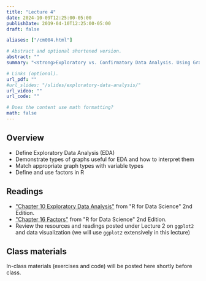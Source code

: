 ```yaml
---
title: "Lecture 4"
date: 2024-10-09T12:25:00-05:00
publishDate: 2019-04-10T12:25:00-05:00
draft: false

aliases: ["/cm004.html"]

# Abstract and optional shortened version.
abstract: ""
summary: "<strong>Exploratory vs. Confirmatory Data Analysis. Using Graphs for Data Analysis. Factors in R.</strong>"

# Links (optional).
url_pdf: ""
#url_slides: "/slides/exploratory-data-analysis/"
url_video: ""
url_code: ""

# Does the content use math formatting?
math: false
---
```




<!-- NOTES FOR ME FALL 2024 PLANNING
NEEDS REVIEW: Add in-class exercise on matching plot with variable type (see Kelsey on this: https://american-stat-412612.netlify.app/material/). 
Review last slides from factors and move here materials currently in lecture 5
-->

## Overview

* Define Exploratory Data Analysis (EDA)  
* Demonstrate types of graphs useful for EDA and how to interpret them
* Match appropriate graph types with variable types
* Define and use factors in R

<!--
## Before class
* Make sure you have accepted and cloned the repo for [Homework 2](https://computing-soc-sci.netlify.app/homework/explore-data/)
-->


## Readings

* ["Chapter 10 Exploratory Data Analysis"](https://r4ds.hadley.nz/eda) from "R for Data Science" 2nd Edition.
* ["Chapter 16 Factors"](https://r4ds.hadley.nz/factors) from "R for Data Science" 2nd Edition. 
* Review the resources and readings posted under Lecture 2 on `ggplot2` and data visualization (we will use `ggplot2` extensively in this lecture)


## Class materials

In-class materials (exercises and code) will be posted here shortly before class.

<!--
* Run the code below in your console to download today’s materials: `usethis::use_course("css-materials/exploratory-data-analysis")`
-->



<!--
* [Exploratory data analysis](/notes/exploratory-data-analysis/)
* [Practice exploring college education data](/notes/exploratory-data-analysis-practice/)

## Additional resources

* Antony Unwin [Graphical Data Analysis with R](https://catalog.lib.uchicago.edu/vufind/Record/11609643#). It covers a range of graphical methods for data exploration and analysis; draws on packages beyond `ggplot2` for statistical graphics.
* Cheat Sheet [Data visualization with ggplot2](https://raw.githubusercontent.com/rstudio/cheatsheets/main/data-visualization.pdf)

* From the lecture on data wrangling, on factors: [Practice transforming and visualizing factors](/notes/factors-exercise/)
-->
